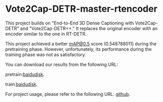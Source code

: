 # Vote2Cap-DETR-master-rtencoder
This project builds on "End-to-End 3D Dense Captioning with Vote2Cap-DETR" and "Vote2Cap-DETR++." It replaces the original encoder with an encoder similar to the one in RT-DETR.

This project achieved a better mAP@0.5 score (0.548788011) during the pretraining phase. However, unfortunately, its performance during the training phase was not as satisfactory.

You can download our results from the following URL: 

pretrain:[baidudisk](https://pan.baidu.com/s/1igjX_cAxPrjg_QBIR_ZR5Q?pwd=jxgg).

train:[baidudisk](https://pan.baidu.com/s/18kAV4zT_rif6OPrLLMcyxw?pwd=x8g3).

For project usage, please refer to the following URL: [github](https://github.com/YFMika/3D-DETR-Caption/edit/main/README.md).
